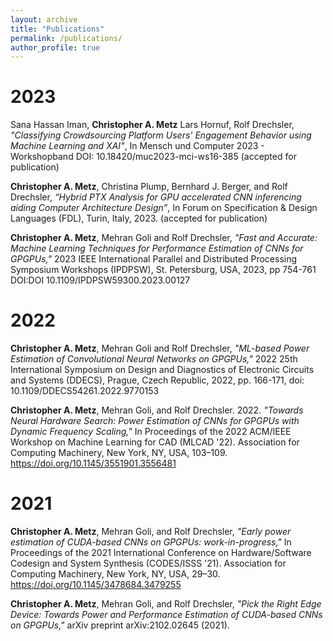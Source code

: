 ```yaml
---
layout: archive
title: "Publications"
permalink: /publications/
author_profile: true
---
```


# 2023

Sana Hassan Iman, **Christopher A. Metz** Lars Hornuf, Rolf Drechsler, *"Classifying Crowdsourcing Platform Users' Engagement Behavior using Machine Learning and XAI"*, In Mensch und Computer 2023 - Workshopband DOI: 10.18420/muc2023-mci-ws16-385 (accepted for publication)

**Christopher A. Metz**, Christina Plump, Bernhard J. Berger, and Rolf Drechsler, *“Hybrid PTX Analysis for GPU accelerated CNN inferencing aiding Computer Architecture Design”*, In Forum on Specification & Design Languages (FDL), Turin, Italy, 2023. (accepted for publication)

**Christopher A. Metz**, Mehran Goli and Rolf Drechsler, *"Fast and Accurate: Machine Learning Techniques for Performance Estimation of CNNs for GPGPUs,"* 2023 IEEE International Parallel and Distributed Processing Symposium Workshops (IPDPSW), St. Petersburg, USA, 2023, pp 754-761 DOI:DOI 10.1109/IPDPSW59300.2023.00127

# 2022
**Christopher A. Metz**, Mehran Goli and Rolf Drechsler, *"ML-based Power Estimation of Convolutional Neural Networks on GPGPUs,"* 2022 25th International Symposium on Design and Diagnostics of Electronic Circuits and Systems (DDECS), Prague, Czech Republic, 2022, pp. 166-171, doi: 10.1109/DDECS54261.2022.9770153

**Christopher A. Metz**, Mehran Goli, and Rolf Drechsler. 2022. *"Towards Neural Hardware Search: Power Estimation of CNNs for GPGPUs with Dynamic Frequency Scaling,"* In Proceedings of the 2022 ACM/IEEE Workshop on Machine Learning for CAD (MLCAD '22). Association for Computing Machinery, New York, NY, USA, 103–109. https://doi.org/10.1145/3551901.3556481

# 2021

**Christopher A. Metz**, Mehran Goli, and Rolf Drechsler, *"Early power estimation of CUDA-based CNNs on GPGPUs: work-in-progress,"* In Proceedings of the 2021 International Conference on Hardware/Software Codesign and System Synthesis (CODES/ISSS '21). Association for Computing Machinery, New York, NY, USA, 29–30. https://doi.org/10.1145/3478684.3479255

**Christopher A. Metz**, Mehran Goli, and Rolf Drechsler, *"Pick the Right Edge Device: Towards Power and Performance Estimation of CUDA-based CNNs on GPGPUs,"* arXiv preprint arXiv:2102.02645 (2021).

